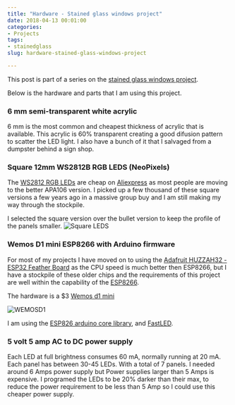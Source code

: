 ```yaml
---
title: "Hardware - Stained glass windows project"
date: 2018-04-13 00:01:00
categories:
- Projects
tags:
- stainedglass
slug: hardware-stained-glass-windows-project

---
```


This post is part of a series on the [stained glass windows project](/projects/2018-stained-glass-window). 

Below is the hardware and parts that I am using this project. 

### 6 mm semi-transparent white acrylic 

6 mm is the most common and cheapest thickness of acrylic that is available. This acrylic is 60% transparent creating a good difusion pattern to scatter the LED light. I also have a bunch of it that I salvaged from a dumpster behind a sign shop. 

### Square 12mm WS2812B RGB LEDS (NeoPixels) 

The [WS2812 RGB LEDs](https://cdn-shop.adafruit.com/datasheets/WS2812.pdf) are cheap on [Aliexpress](https://www.aliexpress.com/) as most people are moving to the better APA106 version. I picked up a few thousand of these square versions a few years ago in a massive group buy and I am still making my way through the stockpile. 

I selected the square version over the bullet version to keep the profile of the panels smaller. 
<img src="/public/uploads/led_pixels_square-profile.jpg" alt="Square LEDS" />

### Wemos D1 mini ESP8266 with Arduino firmware 

For most of my projects I have moved on to using the [Adafruit HUZZAH32 - ESP32 Feather Board](https://www.adafruit.com/product/3405) as the CPU speed is much better then ESP8266, but I have a stockpile of these older chips and the requirements of this project are well within the capability of the [ESP8266](https://www.espressif.com/en/products/hardware/esp8266ex/overview).

The hardware is a $3 [Wemos d1 mini](https://www.aliexpress.com/store/product/D1-mini-Mini-NodeMcu-4M-bytes-Lua-WIFI-Internet-of-Things-development-board-based-ESP8266/1331105_32529101036.html?spm=2114.12010608.0.0.7a2e719fe6cHq2) 

<img src="/public/uploads/WEMOSD1.png" alt="WEMOSD1" />

I am using the [ESP826 arduino core library](https://github.com/esp8266/Arduino), and [FastLED](https://github.com/FastLED/FastLED).  

### 5 volt 5 amp AC to DC power supply 

Each LED at full brightness consumes 60 mA, normally running at 20 mA. Each panel has between 30-45 LEDs. With a total of 7 panels. I needed around 6 Amps power supply but Power supplies larger than 5 Amps is expensive. I programed the LEDs to be 20% darker than their max, to reduce the power requirement to be less than 5 Amp so I could use this cheaper power supply. 
